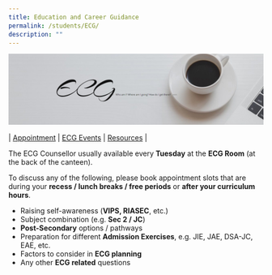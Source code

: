 ```yaml
---
title: Education and Career Guidance
permalink: /students/ECG/
description: ""
---
```

![](/images/ECG.jpg)

| [Appointment](https://moeecg.appointeze.com/onlinelink/KathrineYang) 	| [ECG Events](https://www.myskillsfuture.gov.sg/content/student/en/secondary/education-guide/events.html) 	| [Resources](https://staging.dnskg7mp0u9ot.amplifyapp.com/ecg-resources/) 	|


The ECG Counsellor usually available every **Tuesday** at the **ECG Room** (at the back of the canteen).

To discuss any of the following, please book appointment slots that are during your **recess / lunch breaks / free periods** or **after your curriculum hours**.

*   Raising self-awareness (**VIPS, RIASEC**, etc.)
*   Subject combination (e.g. **Sec 2 / JC**)
*   **Post-Secondary** options / pathways
*   Preparation for different **Admission Exercises**, e.g. JIE, JAE, DSA-JC, EAE, etc.
*   Factors to consider in **ECG planning**
*   Any other **ECG related** questions